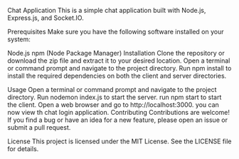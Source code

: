  Chat Application
This is a simple chat application built with Node.js, Express.js, and Socket.IO.

Prerequisites
Make sure you have the following software installed on your system:

Node.js
npm (Node Package Manager)
Installation
Clone the repository or download the zip file and extract it to your desired location.
Open a terminal or command prompt and navigate to the project directory.
Run npm install to install the required dependencies on both the client and server directories.

Usage
Open a terminal or command prompt and navigate to the project directory.
Run nodemon index.js to start the server.
run npm start to start the client.
Open a web browser and go to http://localhost:3000.
you can now view th chat login application.
Contributing
Contributions are welcome! If you find a bug or have an idea for a new feature, please open an issue or submit a pull request.

License
This project is licensed under the MIT License. See the LICENSE file for details.